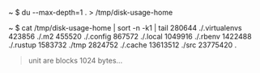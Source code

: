 ~ $ du --max-depth=1 . > /tmp/disk-usage-home

~ $ cat /tmp/disk-usage-home | sort -n -k1 | tail
280644  ./.virtualenvs
423856  ./.m2
455520  ./.config
867572  ./.local
1049916 ./.rbenv
1422488 ./.rustup
1583732 ./tmp
2824752 ./.cache
13613512        ./src
23775420        .

> unit are blocks 1024 bytes...
